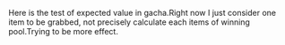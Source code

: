 Here is the test of expected value in gacha.Right now I just consider one item to be grabbed, not precisely calculate each items of winning pool.Trying to be more effect.
